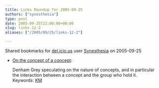 ```yaml
---
title: Links Roundup for 2005-09-25
authors: ["synesthesia"]
type: post
date: 2005-09-25T22:00:00+00:00
slug: links-12-2 
aliases: ["/2005/09/25/links-12-2"]

---
```

Shared bookmarks for [del.icio.us][1] user  [Synesthesia][2] on 2005-09-25

  * [On the concept of a concept][3]:
  
    Denham Grey speculating on the nature of concepts, and in particular the interaction between a concept and the group who hold it.   
    Keywords: [KM][4]

 [1]: https://del.icio.us/
 [2]: https://del.icio.us/synesthesia
 [3]: https://denham.typepad.com/km/2005/09/on_the_concept_.html "https://denham.typepad.com/km/2005/09/on_the_concept_.html"
 [4]: https://del.icio.us/synesthesia/KM